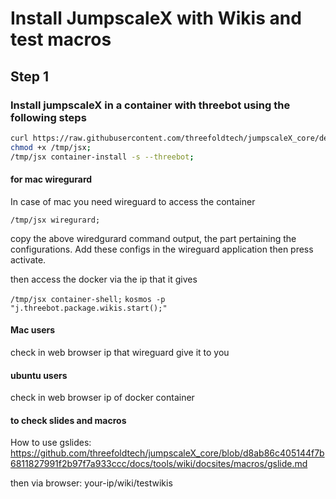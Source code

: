 # Install JumpscaleX with Wikis and test macros

## Step 1

### Install jumpscaleX in a container with threebot using the following steps

```bash
curl https://raw.githubusercontent.com/threefoldtech/jumpscaleX_core/development/install/jsx.py > /tmp/jsx;
chmod +x /tmp/jsx;
/tmp/jsx container-install -s --threebot;
```

#### for mac wiregurard

In case of mac you need wireguard to access the container

`/tmp/jsx wiregurard;`

copy the above wiredgurard command output, the part pertaining the configurations.
Add these configs in the wireguard application then press activate.



then access the docker via the ip that it gives

`/tmp/jsx container-shell;`
`kosmos -p "j.threebot.package.wikis.start();"`

#### Mac users

check in web browser ip that wireguard give it to you

#### ubuntu users

check in web browser ip of docker container

#### to check slides and macros
How to use gslides: https://github.com/threefoldtech/jumpscaleX_core/blob/d8ab86c405144f7b6811827991f2b97f7a933ccc/docs/tools/wiki/docsites/macros/gslide.md

then via browser: your-ip/wiki/testwikis
